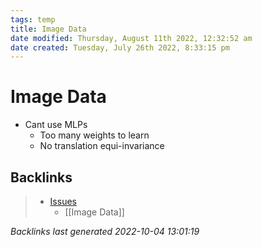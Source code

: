 ```yaml
---
tags: temp
title: Image Data
date modified: Thursday, August 11th 2022, 12:32:52 am
date created: Tuesday, July 26th 2022, 8:33:15 pm
---
```


# Image Data
- Cant use MLPs
	- Too many weights to learn
	- No translation equi-invariance

## Backlinks

> - [Issues](Issues.md)
>   - [[Image Data]]

_Backlinks last generated 2022-10-04 13:01:19_
